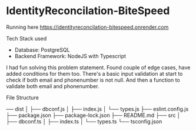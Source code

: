 # IdentityReconcilation-BiteSpeed

Running here https://identityreconcilation-bitespeed.onrender.com

Tech Stack used
- Database: PostgreSQL
- Backend Framework: NodeJS with Typescript

I had fun solving this problem statement. Found couple of edge cases, have added conditions for them too. There's a basic input validation at start to check if both email and phonenumber is not null. And then a function to validate both email and phonenumber.


File Structure

── dist
│   ├── dbconf.js
│   ├── index.js
│   └── types.js
├── eslint.config.js
├── package.json
├── package-lock.json
├── README.md
├── src
│   ├── dbconf.ts
│   ├── index.ts
│   └── types.ts
└── tsconfig.json

